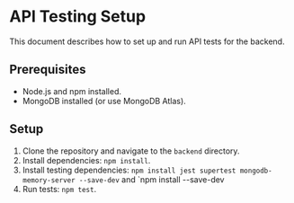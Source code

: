 # API Testing Setup

This document describes how to set up and run API tests for the backend.

## Prerequisites

* Node.js and npm installed.
* MongoDB installed (or use MongoDB Atlas).

## Setup

1.  Clone the repository and navigate to the `backend` directory.
2.  Install dependencies: `npm install`.
3.  Install testing dependencies: `npm install jest supertest mongodb-memory-server --save-dev` and `npm install --save-dev 
4.  Run tests: `npm test`.